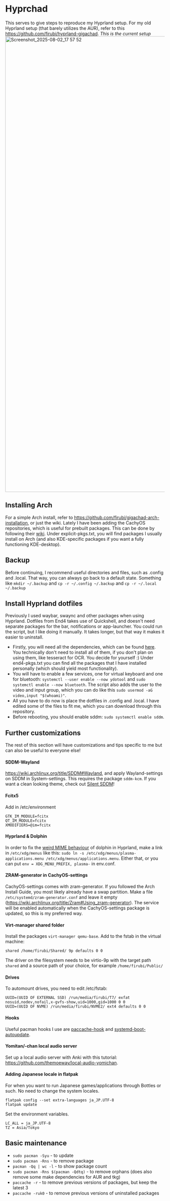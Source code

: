# Hyprchad
This serves to give steps to reproduce my Hyprland setup. For my old Hyprland setup (that barely utilizes the AUR), refer to this https://github.com/firubi/hyprland-gigachad.
*This is the current setup*
<img width="2560" height="1440" alt="Screenshot_2025-08-02_17 57 52" src="https://github.com/user-attachments/assets/5ba2bf7f-91df-414a-9f9e-e148042617a1" />

## Installing Arch
For a simple Arch install, refer to https://github.com/firubi/gigachad-arch-installation, or just the wiki. Lately I have been adding the CachyOS repositories, which is useful for prebuilt packages. This can be done by following their [wiki](https://wiki.cachyos.org/features/optimized_repos/). Under explicit-pkgs.txt, you will find packages I usually install on Arch (and also KDE-specific packages if you want a fully functioning KDE-desktop).

## Backup
Before continuing, I recommend useful directories and files, such as .config and .local. That way, you can always go back to a default state. Something like `mkdir ~/.backup` and `cp -r ~/.config ~/.backup` and `cp -r ~/.local ~/.backup`

## Install Hyprland dotfiles
Previously I used waybar, swaync and other packages when using Hyprland. Dotfiles from End4 takes use of Quickshell, and doesn't need separate packages for the bar, notifications or app-launcher. You could run the script, but I like doing it manually. It takes longer, but that way it makes it easier to uninstall. 
- Firstly, you will need all the dependencies, which can be found [here](https://github.com/end-4/dots-hyprland/tree/main/arch-packages). You technically don't need to install all of them, if you don't plan on using them, like tesseract for OCR. You decide for yourself :) Under end4-pkgs.txt you can find all the packages that I have installed personally (which should yield most functionality).
- You will have to enable a few services, one for virtual keyboard and one for bluetooth: `systemctl --user enable --now ydotool` and `sudo systemctl enable --now bluetooth`. The script also adds the user to the video and input group, which you can do like this `sudo usermod -aG video,input "$(whoami)"`.
- All you have to do now is place the dotfiles in .config and .local. I have edited some of the files to fit me, which you can download through this repository.
- Before rebooting, you should enable sddm: `sudo systemctl enable sddm`.

## Further customizations
The rest of this section will have customizations and tips specific to me but can also be useful to everyone else!

#### SDDM-Wayland
https://wiki.archlinux.org/title/SDDM#Wayland, and apply Wayland-settings on SDDM in System-settings. This requires the package `sddm-kcm`. If you want a clean looking theme, check out [Silent SDDM](https://github.com/uiriansan/SilentSDDM)!

#### Fcitx5
Add in /etc/environment
```
GTK_IM_MODULE=fcitx
QT_IM_MODULE=fcitx
XMODIFIERS=@im=fcitx
```

#### Hyprland & Dolphin
In order to fix the [weird MIME behaviour](https://bbs.archlinux.org/viewtopic.php?pid=2167579#p2167579) of dolphin in Hyprland, make a link in `/etc/xdg/menus` like this: `sudo ln -s /etc/xdg/menus/plasma-applications.menu /etc/xdg/menus/applications.menu`. Either that, or you can put `env = XDG_MENU_PREFIX, plasma-` in env.conf. 

#### ZRAM-generator in CachyOS-settings
CachyOS-settings comes with zram-generator. If you followed the Arch Install Guide, you most likely already have a swap partition. Make a file `/etc/systemd/zram-generator.conf` and leave it empty (https://wiki.archlinux.org/title/Zram#Using_zram-generator). The service will be enabled automatically when the CachyOS-settings package is updated, so this is my preferred way. 

#### Virt-manager shared folder
Install the packages `virt-manager qemu-base`. Add to the fstab in the virtual machine:
```
shared /home/firubi/Shared/ 9p defaults 0 0
```
The driver on the filesystem needs to be virtio-9p with the target path `shared` and a source path of your choice, for example `/home/firubi/Public/`

#### Drives
To automount drives, you need to edit /etc/fstab:
```
UUID=(UUID OF EXTERNAL SSD) /run/media/firubi/T7/ exfat nosuid,nodev,nofail,x-gvfs-show,uid=1000,gid=1000 0 0
UUID=(UUID OF NVME) /run/media/firubi/NVME2/ ext4 defaults 0 0
```

#### Hooks
Useful pacman hooks I use are [paccache-hook](https://aur.archlinux.org/packages/paccache-hook) and [systemd-boot-autoupdate](https://wiki.archlinux.org/title/Systemd-boot#pacman_hook).

#### Yomitan/-chan local audio server
Set up a local audio server with Anki with this tutorial: https://github.com/themoeway/local-audio-yomichan.

#### Adding Japanese locale in flatpak
For when you want to run Japanese games/applications through Bottles or such. No need to change the system locales. 
```
flatpak config --set extra-languages ja_JP.UTF-8
flatpak update
```
Set the environment variables.
```
LC_ALL = ja_JP.UTF-8
TZ = Asia/Tokyo
```

## Basic maintenance
- `sudo pacman -Syu` - to update
- `sudo pacman -Rns` - to remove package
- `pacman -Qq | wc -l` - to show package count
- `sudo pacman -Rns $(pacman -Qdtq)` - to remove orphans (does also remove some make dependencies for AUR and tkg)
- `paccache -r` - to remove previous versions of packages, but keep the latest 3
- `paccache -ruk0` - to remove previous versions of uninstalled packages
